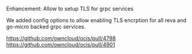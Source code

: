 Enhancement: Allow to setup TLS for grpc services

We added config options to allow enabling TLS encrption for all reva and go-micro backed
grpc services.

https://github.com/owncloud/ocis/pull/4798
https://github.com/owncloud/ocis/pull/4901
